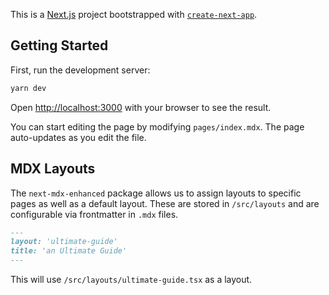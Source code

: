 This is a [Next.js](https://nextjs.org/) project bootstrapped with [`create-next-app`](https://github.com/zeit/next.js/tree/canary/packages/create-next-app).

## Getting Started

First, run the development server:

```bash
yarn dev
```

Open [http://localhost:3000](http://localhost:3000) with your browser to see the result.

You can start editing the page by modifying `pages/index.mdx`. The page auto-updates as you edit the file.

## MDX Layouts

The `next-mdx-enhanced` package allows us to assign layouts to specific pages as well as a default layout. These are stored in `/src/layouts` and are configurable via frontmatter in `.mdx` files.

```md
---
layout: 'ultimate-guide'
title: 'an Ultimate Guide'
---
```

This will use `/src/layouts/ultimate-guide.tsx` as a layout.

